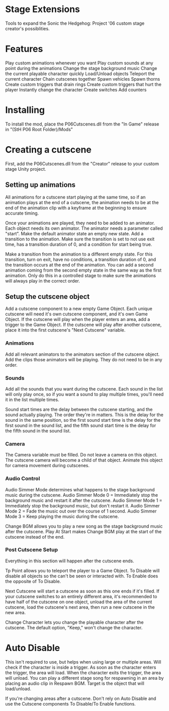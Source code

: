 # Stage Extensions
Tools to expand the Sonic the Hedgehog: Project '06 custom stage creator's possiblities.

# Features
Play custom animations whenever you want
Play custom sounds at any point during the animations
Change the stage background music
Change the current playable character quickly
Load/Unload objects
Teleport the current character
Chain cutscenes together
Spawn vehicles
Spawn thorns
Create custom triggers that drain rings
Create custom triggers that hurt the player
Instantly change the character
Create switches
Add counters

# Installing 
To install the mod, place the P06Cutscenes.dll from the "In Game" release in "(StH P06 Root Folder)/Mods"

# Creating a cutscene
First, add the P06Cutscenes.dll from the "Creator" release to your custom stage Unity project.

## Setting up animations
All animations for a cutscene start playing at the same time, so if an animation plays at the end of a cutscene, the animation needs to be at the end of the animation clip with a keyframe at the beginning to ensure accurate timing.

Once your animations are played, they need to be added to an animator. Each object needs its own animator. The animator needs a parameter called "start". Make the default animator state an empty new state. Add a transition to the animation. Make sure the transition is set to not use exit time, has a transition duration of 0, and a condition for start being true.

Make a transition from the animation to a different empty state. For this transition, turn on exit, have no conditions, a transition duration of 0, and the transition occurs at the end of the animation.
You can add a second animation coming from the second empty state in the same way as the first animation. Only do this in a controlled stage to make sure the animations will always play in the correct order.

## Setup the cutscene object
Add a cutscene component to a new empty Game Object. Each unique cutscene will need it's own cutscene component, and it's own Game Object. If the cutscene will play when the player enters an area, add a trigger to the Game Object. If the cutscene will play after another cutscene, place it into the first cutscene's "Next Cutscene" variable.

### Animations
Add all relevant animators to the animators section of the cutscene object. Add the clips those animators will be playing. They do not need to be in any order.

### Sounds
Add all the sounds that you want during the cutscene. Each sound in the list will only play once, so if you want a sound to play multiple times, you'll need it in the list multiple times.

Sound start times are the delay between the cutscene starting, and the sound actually playing. The order they're in matters. This is the delay for the sound in the same position, so the first sound start time is the delay for the first sound in the sound list, and the fifth sound start time is the delay for the fifth sound in the sound list.

### Camera
The Camera variable must be filled. Do not leave a camera on this object. The cutscene camera will become a child of that object. Animate this object for camera movement during cutscenes.

### Audio Control
Audio Simmer Mode determines what happens to the stage background music during the cutscene.
Audio Simmer Mode 0 = Immediately stop the background music and restart it after the cutscene.
Audio Simmer Mode 1 = Immediately stop the background music, but don't restart it.
Audio Simmer Mode 2 = Fade the music out over the course of 1 second.
Audio Simmer Mode 3 = Keep playing the music during the cutscene.

Change BGM allows you to play a new song as the stage background music after the cutscene.
Play At Start makes Change BGM play at the start of the cutscene instead of the end.

### Post Cutscene Setup
Everything in this section will happen after the cutscene ends.

Tp Point allows you to teleport the player to a Game Object.
To Disable will disable all objects so the can't be seen or interacted with.
To Enable does the opposite of To Disable.

Next Cutscene will start a cutscene as soon as this one ends if it's filled. If your cutscene switches to an entirely different area, it's recommended to have half of the cutscene on one object, unload the area of the current cutscene, load the cutscene's next area, then run a new cutscene in the new area.

Change Character lets you change the playable character after the cutscene. The default option, "Keep," won't change the character. 

# Auto Disable
This isn't required to use, but helps when using large or multiple areas. Will check if the character is inside a trigger. As soon as the character enters the trigger, the area will load. When the character exits the trigger, the area will unload. You can play a different stage song for respawning in an area by placing an audio clip in Respawn BGM. Target is the object that will load/unload.

If you're changing areas after a cutscene. Don't rely on Auto Disable and use the Cutscene components To Disable/To Enable functions.
